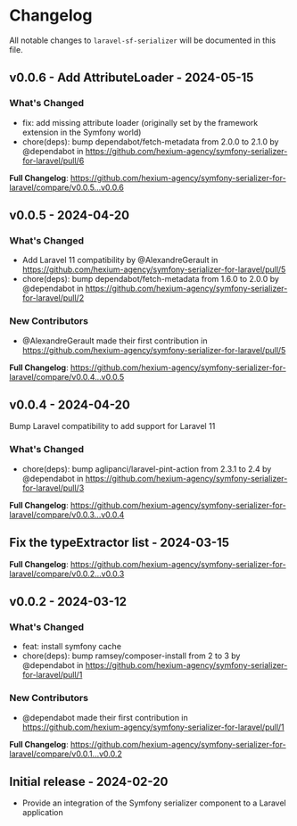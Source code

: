 # Changelog

All notable changes to `laravel-sf-serializer` will be documented in this file.

## v0.0.6 - Add AttributeLoader - 2024-05-15

### What's Changed

* fix: add missing attribute loader (originally set by the framework extension in the Symfony world)
* chore(deps): bump dependabot/fetch-metadata from 2.0.0 to 2.1.0 by @dependabot in https://github.com/hexium-agency/symfony-serializer-for-laravel/pull/6

**Full Changelog**: https://github.com/hexium-agency/symfony-serializer-for-laravel/compare/v0.0.5...v0.0.6

## v0.0.5 - 2024-04-20

### What's Changed

* Add Laravel 11 compatibility by @AlexandreGerault in https://github.com/hexium-agency/symfony-serializer-for-laravel/pull/5
* chore(deps): bump dependabot/fetch-metadata from 1.6.0 to 2.0.0 by @dependabot in https://github.com/hexium-agency/symfony-serializer-for-laravel/pull/2

### New Contributors

* @AlexandreGerault made their first contribution in https://github.com/hexium-agency/symfony-serializer-for-laravel/pull/5

**Full Changelog**: https://github.com/hexium-agency/symfony-serializer-for-laravel/compare/v0.0.4...v0.0.5

## v0.0.4 - 2024-04-20

Bump Laravel compatibility to add support for Laravel 11

### What's Changed

* chore(deps): bump aglipanci/laravel-pint-action from 2.3.1 to 2.4 by @dependabot in https://github.com/hexium-agency/symfony-serializer-for-laravel/pull/3

**Full Changelog**: https://github.com/hexium-agency/symfony-serializer-for-laravel/compare/v0.0.3...v0.0.4

## Fix the typeExtractor list - 2024-03-15

**Full Changelog**: https://github.com/hexium-agency/symfony-serializer-for-laravel/compare/v0.0.2...v0.0.3

## v0.0.2 - 2024-03-12

### What's Changed

* feat: install symfony cache
* chore(deps): bump ramsey/composer-install from 2 to 3 by @dependabot in https://github.com/hexium-agency/symfony-serializer-for-laravel/pull/1

### New Contributors

* @dependabot made their first contribution in https://github.com/hexium-agency/symfony-serializer-for-laravel/pull/1

**Full Changelog**: https://github.com/hexium-agency/symfony-serializer-for-laravel/compare/v0.0.1...v0.0.2

## Initial release - 2024-02-20

* Provide an integration of the Symfony serializer component to a Laravel application
